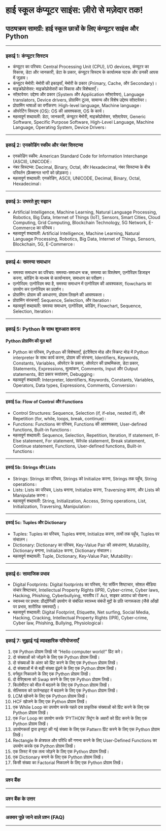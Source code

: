 # हाई स्कूल कंप्यूटर साइंस: ज़ीरो से मज़ेदार तक!

## पाठ्यक्रम सामग्री: हाई स्कूल छात्रों के लिए कंप्यूटर साइंस और Python

---

### इकाई 1: कंप्यूटर सिस्टम
- कंप्यूटर का परिचय: Central Processing Unit (CPU), I/O devices, कंप्यूटर का विकास, डेटा और जानकारी, डेटा के प्रकार, कंप्यूटर सिस्टम के कार्यात्मक घटक और उनकी आपस में जुड़ाव।
- कंप्यूटर मेमोरी: मेमोरी की इकाइयाँ, मेमोरी के प्रकार (Primary, Cache, और Secondary)।
- माइक्रोप्रोसेसर: माइक्रोप्रोसेसरों का विकास और विशेषताएँ।
- सॉफ़्टवेयर: उद्देश्य और प्रकार (System और Application सॉफ़्टवेयर), Language translators, Device drivers, प्रोग्रामिंग टूल्स, सामान्य और विशेष उद्देश्य सॉफ़्टवेयर।
- प्रोग्रामिंग भाषाओं का वर्गीकरण: High-level language, Machine language।
- ऑपरेटिंग सिस्टम (OS): OS की आवश्यकता, OS के कार्य।
- महत्वपूर्ण शब्दावली: डेटा, जानकारी, कंप्यूटर मेमोरी, माइक्रोप्रोसेसर, सॉफ़्टवेयर, Generic Software, Specific Purpose Software, High-Level Language, Machine Language, Operating System, Device Drivers।

---

### इकाई 2: एनकोडिंग स्कीम और नंबर सिस्टम्स
- एनकोडिंग स्कीम: American Standard Code for Information Interchange (ASCII), UNICODE।
- नंबर सिस्टम्स: Decimal, Binary, Octal, और Hexadecimal, नंबर सिस्टम्स के बीच परिवर्तन (फ्रैक्शनल भागों को छोड़कर)।
- महत्वपूर्ण शब्दावली: एनकोडिंग, ASCII, UNICODE, Decimal, Binary, Octal, Hexadecimal।

---

### इकाई 3: उभरते हुए रुझान
- Artificial Intelligence, Machine Learning, Natural Language Processing, Robotics, Big Data, Internet of Things (IoT), Sensors, Smart Cities, Cloud Computing, Grid Computing, Blockchain Technology, 5G Network, E-Commerce का परिचय।
- महत्वपूर्ण शब्दावली: Artificial Intelligence, Machine Learning, Natural Language Processing, Robotics, Big Data, Internet of Things, Sensors, Blockchain, 5G, E-Commerce।

---

### इकाई 4: समस्या समाधान
- समस्या समाधान का परिचय: समस्या-समाधान चक्र, समस्या का विश्लेषण, एल्गोरिदम डिजाइन करना, कोडिंग के माध्यम से कार्यान्वयन, समाधान का परीक्षण।
- एल्गोरिदम: एल्गोरिदम क्या है, समस्या समाधान में एल्गोरिदम की आवश्यकता, flowcharts का उपयोग कर एल्गोरिदम का प्रदर्शन।
- प्रोग्रामिंग: प्रोग्राम की अवधारणा, प्रोग्राम लिखने की आवश्यकता।
- प्रोग्रामिंग संरचनाएँ: Sequence, Selection, और Iteration।
- महत्वपूर्ण शब्दावली: समस्या समाधान, एल्गोरिदम, कोडिंग, Flowchart, Sequence, Selection, Iteration।

---

### इकाई 5: Python के साथ शुरुआत करना
#### Python प्रोग्रामिंग की मूल बातें
- Python का परिचय, Python की विशेषताएँ, इंटरैक्टिव मोड और स्क्रिप्ट मोड में Python interpreter के साथ कार्य करना, प्रोग्राम की संरचना, Identifiers, Keywords, Constants, Variables, ऑपरेटर के प्रकार, ऑपरेटर की प्राथमिकता, डेटा प्रकार, Statements, Expressions, मूल्यांकन, Comments, Input और Output statements, डेटा प्रकार रूपांतरण, Debugging।
- महत्वपूर्ण शब्दावली: Interpreter, Identifiers, Keywords, Constants, Variables, Operators, Data types, Expressions, Comments, Conversion।

---

#### इकाई 5a: Flow of Control और Functions
- Control Structures: Sequence, Selection (if, if-else, nested if), और Repetition (for, while, loops, break, continue)।
- Functions: Functions का परिचय, Functions की आवश्यकता, User-defined functions, Built-in functions।
- महत्वपूर्ण शब्दावली: Sequence, Selection, Repetition, Iteration, If statement, If-Else statement, For statement, While statement, Break statement, Continue statement, Functions, User-defined functions, Built-in functions।

---

#### इकाई 5b: Strings और Lists
- Strings: Strings का परिचय, Strings को Initialize करना, Strings तक पहुँच, String operations।
- Lists: Lists का परिचय, Lists बनाना, Initialize करना, Traversing करना, और Lists को Manipulate करना।
- महत्वपूर्ण शब्दावली: String, Initialization, Access, String operations, List, Initialization, Traversing, Manipulation।

---

#### इकाई 5c: Tuples और Dictionary
- Tuples: Tuples का परिचय, Tuples बनाना, Initialize करना, तत्वों तक पहुँच, Tuples पर संचालन।
- Dictionary: Dictionary का परिचय, Key-Value Pair की अवधारणा, Mutability, Dictionary बनाना, Initialize करना, Dictionary संचालन।
- महत्वपूर्ण शब्दावली: Tuple, Dictionary, Key-Value Pair, Mutability।

---

### इकाई 6: सामाजिक प्रभाव
- Digital Footprints: Digital footprints का परिचय, नेट सर्फिंग शिष्टाचार, सोशल मीडिया संचार शिष्टाचार, Intellectual Property Rights (IPR), Cyber-crime, Cyber laws, Hacking, Phishing, Cyberbullying, भारतीय IT Act, साइबर अपराध को रोकना।
- स्वास्थ्य पर प्रभाव: प्रौद्योगिकी उपयोग से संबंधित स्वास्थ्य संबंधी मुद्दों के प्रति जागरूकता (जैसे आँखों पर प्रभाव, शारीरिक समस्याएँ)।
- महत्वपूर्ण शब्दावली: Digital Footprint, Etiquette, Net surfing, Social Media, Hacking, Cracking, Intellectual Property Rights (IPR), Cyber-crime, Cyber law, Phishing, Bullying, Physiological।

---

### इकाई 7: सुझाई गई व्यावहारिक परियोजनाएँ
1. एक Python प्रोग्राम लिखें जो “Hello computer world!” प्रिंट करे।
2. दो संख्याओं को जोड़ने के लिए एक Python प्रोग्राम लिखें।
3. दो संख्याओं के अंतर को प्रिंट करने के लिए एक Python प्रोग्राम लिखें।
4. दो संख्याओं में से बड़ी संख्या ढूंढने के लिए एक Python प्रोग्राम लिखें।
5. वर्गमूल निकालने के लिए एक Python प्रोग्राम लिखें।
6. दो वेरिएबल्स को Swap करने के लिए एक Python प्रोग्राम लिखें।
7. किलोमीटर को मील में बदलने के लिए एक Python प्रोग्राम लिखें।
8. सेल्सियस को फ़ारेनहाइट में बदलने के लिए एक Python प्रोग्राम लिखें।
9. LCM खोजने के लिए एक Python प्रोग्राम लिखें।
10. HCF खोजने के लिए एक Python प्रोग्राम लिखें।
11. एक While Loop का उपयोग करके पहले दस प्राकृतिक संख्याओं को प्रिंट करने के लिए एक Python प्रोग्राम लिखें।
12. एक For Loop का उपयोग करके ‘PYTHON’ स्ट्रिंग के अक्षरों को प्रिंट करने के लिए एक Python प्रोग्राम लिखें।
13. उपयोगकर्ता द्वारा इनपुट की गई संख्या के लिए एक Pattern प्रिंट करने के लिए एक Python प्रोग्राम लिखें।
14. Rectangle के क्षेत्रफल और परिधि की गणना करने के लिए User-Defined Functions का उपयोग करके एक Python प्रोग्राम लिखें।
15. एक लिस्ट में एक तत्व जोड़ने के लिए एक Python प्रोग्राम लिखें।
16. एक Dictionary बनाने के लिए एक Python प्रोग्राम लिखें।
17. किसी संख्या का Factorial निकालने के लिए एक Python प्रोग्राम लिखें।

---

### प्रश्न बैंक

---

### प्रश्न बैंक के उत्तर

---

### अक्सर पूछे जाने वाले प्रश्न (FAQ)

---
